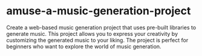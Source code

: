 # amuse-a-music-generation-project
Create a web-based music generation project that uses pre-built libraries to generate music. This project allows you to express your creativity by customizing the generated music to your liking. The project is perfect for beginners who want to explore the world of music generation.
